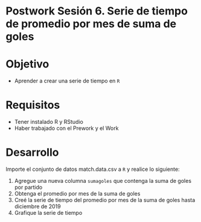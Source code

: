 # Postwork Sesión 6. Serie de tiempo de promedio por mes de suma de goles

# Objetivo

- Aprender a crear una serie de tiempo en `R`

# Requisitos

- Tener instalado R y RStudio
- Haber trabajado con el Prework y el Work

# Desarrollo

Importe el conjunto de datos match.data.csv a `R` y realice lo siguiente:

1. Agregue una nueva columna `sumagoles` que contenga la suma de goles por partido
2. Obtenga el promedio por mes de la suma de goles
3. Creé la serie de tiempo del promedio por mes de la suma de goles hasta diciembre de 2019
4. Grafique la serie de tiempo

